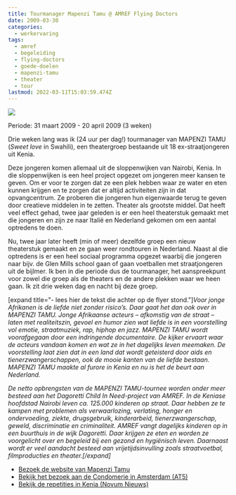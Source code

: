 ```yaml
---
title: Tourmanager Mapenzi Tamu @ AMREF Flying Doctors
date: 2009-03-30
categories:
  - werkervaring
tags:
  - amref
  - begeleiding
  - flying-doctors
  - goede-doelen
  - mapenzi-tamu
  - theater
  - tour
lastmod: 2022-03-11T15:03:59.474Z
---
```


[![](images/mapenzitamu.jpg)](http://www.mapenzitamu.nl)

Periode: 31 maart 2009 - 20 april 2009 (3 weken)

Drie weken lang was ik (24 uur per dag!) tourmanager van MAPENZI TAMU (_Sweet love_ in Swahili), een theatergroep bestaande uit 18 ex-straatjongeren uit Kenia.

Deze jongeren komen allemaal uit de sloppenwijken van Nairobi, Kenia. In die sloppenwijken is een heel project opgezet om jongeren meer kansen te geven. Om er voor te zorgen dat ze een plek hebben waar ze water en eten kunnen krijgen en te zorgen dat er altijd activiteiten zijn in dat opvangcentrum. Ze proberen die jongeren hun eigenwaarde terug te geven door creatieve middelen in te zetten. Theater als grootste middel. Dat heeft veel effect gehad, twee jaar geleden is er een heel theaterstuk gemaakt met die jongeren en zijn ze naar Italië en Nederland gekomen om een aantal optredens te doen.

Nu, twee jaar later heeft (min of meer) dezelfde groep een nieuw theaterstuk gemaakt en ze gaan weer rondtouren in Nederland. Naast al die optredens is er een heel sociaal programma opgezet waarbij die jongeren naar bijv. de Glen Mills school gaan of gaan voetballen met straatjongeren uit de bijlmer. Ik ben in die periode dus de tourmanager, het aanspreekpunt voor zowel die groep als de theaters en de andere plekken waar we heen gaan. Ik zit drie weken dag en nacht bij deze groep.

\[expand title="- lees hier de tekst die achter op de flyer stond."\]_Voor jonge Afrikanen is de liefde niet zonder risico’s. Daar gaat het dan ook over in MAPENZI TAMU. Jonge Afrikaanse acteurs – afkomstig van de straat – laten met realiteitszin, gevoel en humor zien wat liefde is in een voorstelling vol emotie, straatmuziek, rap, hiphop en jazz. MAPENZI TAMU wordt voorafgegaan door een indringende documentaire. De kijker ervaart waar de acteurs vandaan komen en wat ze in het dagelijks leven meemaken. De voorstelling laat zien dat in een land dat wordt geteisterd door aids en tienerzwangerschappen, ook de mooie kanten van de liefde bestaan. MAPENZI TAMU maakte al furore in Kenia en nu is het de beurt aan Nederland._

_De netto opbrengsten van de MAPENZI TAMU-tournee worden onder meer besteed aan het Dagoretti Child In Need-project van AMREF. In de Keniase hoofdstad Nairobi leven ca. 125.000 kinderen op straat. Daar hebben ze te kampen met problemen als verwaarlozing, verlating, honger en ondervoeding, ziekte, drugsgebruik, kinderarbeid, tienerzwangerschap, geweld, discriminatie en criminaliteit. AMREF vangt dagelijks kinderen op in een buurthuis in de wijk Dagoretti. Daar krijgen ze eten en worden ze voorgelicht over en begeleid bij een gezond en hygiënisch leven. Daarnaast wordt er veel aandacht besteed aan vrijetijdsinvulling zoals straatvoetbal, filmproducties en theater.\[/expand\]_

- [Bezoek de website van Mapenzi Tamu](http://www.mapenzitamu.nl)
- [Bekijk het bezoek aan de Condomerie in Amsterdam (AT5)](http://www.at5.nl/artikelen/14729/keniaanse-acteurs-krijgen-condoomworkshop)
- [Bekijk de repetities in Kenia (Novum Nieuws)](mms://mediafarm.hosting.nob.nl/ftv/20090326_311749_FTV_0000boulevard_350.asf?WMCache=0)
